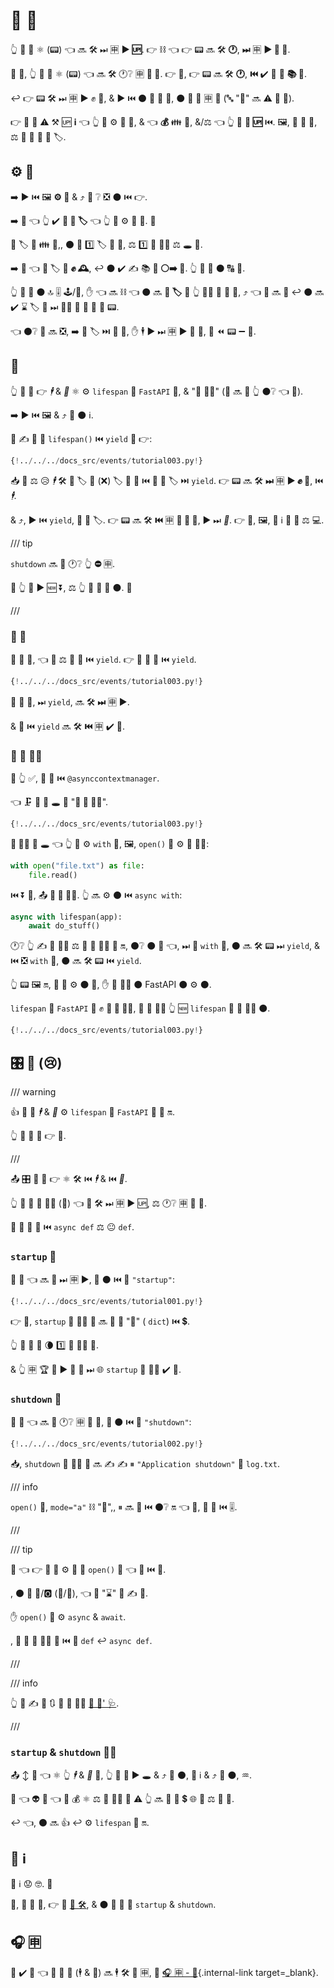 # 🔆 🎉

👆 💪 🔬 ⚛ (📟) 👈 🔜 🛠️ ⏭ 🈸 **▶️ 🆙**. 👉 ⛓ 👈 👉 📟 🔜 🛠️ **🕐**, **⏭** 🈸 **▶️ 📨 📨**.

🎏 🌌, 👆 💪 🔬 ⚛ (📟) 👈 🔜 🛠️ 🕐❔ 🈸 **🤫 🔽**. 👉 💼, 👉 📟 🔜 🛠️ **🕐**, **⏮️** ✔️ 🍵 🎲 **📚 📨**.

↩️ 👉 📟 🛠️ ⏭ 🈸 **▶️** ✊ 📨, &amp; ▶️️ ⏮️ ⚫️ **🏁** 🚚 📨, ⚫️ 📔 🎂 🈸 **🔆** (🔤 "🔆" 🔜 ⚠ 🥈 👶).

👉 💪 📶 ⚠ ⚒ 🆙 **ℹ** 👈 👆 💪 ⚙️ 🎂 📱, &amp; 👈 **💰** 👪 📨, &amp;/⚖️ 👈 👆 💪 **🧹 🆙** ⏮️. 🖼, 💽 🔗 🎱, ⚖️ 🚚 🔗 🎰 🏫 🏷.

## ⚙️ 💼

➡️ ▶️ ⏮️ 🖼 **⚙️ 💼** &amp; ⤴️ 👀 ❔ ❎ ⚫️ ⏮️ 👉.

➡️ 🌈 👈 👆 ✔️ **🎰 🏫 🏷** 👈 👆 💚 ⚙️ 🍵 📨. 👶

🎏 🏷 🔗 👪 📨,, ⚫️ 🚫 1️⃣ 🏷 📍 📨, ⚖️ 1️⃣ 📍 👩‍💻 ⚖️ 🕳 🎏.

➡️ 🌈 👈 🚚 🏷 💪 **✊ 🕰**, ↩️ ⚫️ ✔️ ✍ 📚 **💽 ⚪️➡️ 💾**. 👆 🚫 💚 ⚫️ 🔠 📨.

👆 💪 📐 ⚫️ 🔝 🎚 🕹/📁, ✋️ 👈 🔜 ⛓ 👈 ⚫️ 🔜 **📐 🏷** 🚥 👆 🏃‍♂ 🙅 🏧 💯, ⤴️ 👈 💯 🔜 **🐌** ↩️ ⚫️ 🔜 ✔️ ⌛ 🏷 📐 ⏭ 💆‍♂ 💪 🏃 🔬 🍕 📟.

👈 ⚫️❔ 👥 🔜 ❎, ➡️ 📐 🏷 ⏭ 📨 🍵, ✋️ 🕴 ▶️️ ⏭ 🈸 ▶️ 📨 📨, 🚫 ⏪ 📟 ➖ 📐.

## 🔆

👆 💪 🔬 👉 *🕴* &amp; *🤫* ⚛ ⚙️ `lifespan` 🔢 `FastAPI` 📱, &amp; "🔑 👨‍💼" (👤 🔜 🎦 👆 ⚫️❔ 👈 🥈).

➡️ ▶️ ⏮️ 🖼 &amp; ⤴️ 👀 ⚫️ ℹ.

👥 ✍ 🔁 🔢 `lifespan()` ⏮️ `yield` 💖 👉:

```Python hl_lines="16  19"
{!../../../docs_src/events/tutorial003.py!}
```

📥 👥 ⚖ 😥 *🕴* 🛠️ 🚚 🏷 🚮 (❌) 🏷 🔢 📖 ⏮️ 🎰 🏫 🏷 ⏭ `yield`. 👉 📟 🔜 🛠️ **⏭** 🈸 **▶️ ✊ 📨**, ⏮️ *🕴*.

&amp; ⤴️, ▶️️ ⏮️ `yield`, 👥 🚚 🏷. 👉 📟 🔜 🛠️ **⏮️** 🈸 **🏁 🚚 📨**, ▶️️ ⏭ *🤫*. 👉 💪, 🖼, 🚀 ℹ 💖 💾 ⚖️ 💻.

/// tip

`shutdown` 🔜 🔨 🕐❔ 👆 **⛔️** 🈸.

🎲 👆 💪 ▶️ 🆕 ⏬, ⚖️ 👆 🤚 🎡 🏃 ⚫️. 🤷

///

### 🔆 🔢

🥇 👜 👀, 👈 👥 ⚖ 🔁 🔢 ⏮️ `yield`. 👉 📶 🎏 🔗 ⏮️ `yield`.

```Python hl_lines="14-19"
{!../../../docs_src/events/tutorial003.py!}
```

🥇 🍕 🔢, ⏭ `yield`, 🔜 🛠️ **⏭** 🈸 ▶️.

&amp; 🍕 ⏮️ `yield` 🔜 🛠️ **⏮️** 🈸 ✔️ 🏁.

### 🔁 🔑 👨‍💼

🚥 👆 ✅, 🔢 🎀 ⏮️ `@asynccontextmanager`.

👈 🗜 🔢 🔘 🕳 🤙 "**🔁 🔑 👨‍💼**".

```Python hl_lines="1  13"
{!../../../docs_src/events/tutorial003.py!}
```

**🔑 👨‍💼** 🐍 🕳 👈 👆 💪 ⚙️ `with` 📄, 🖼, `open()` 💪 ⚙️ 🔑 👨‍💼:

```Python
with open("file.txt") as file:
    file.read()
```

⏮️ ⏬ 🐍, 📤 **🔁 🔑 👨‍💼**. 👆 🔜 ⚙️ ⚫️ ⏮️ `async with`:

```Python
async with lifespan(app):
    await do_stuff()
```

🕐❔ 👆 ✍ 🔑 👨‍💼 ⚖️ 🔁 🔑 👨‍💼 💖 🔛, ⚫️❔ ⚫️ 🔨 👈, ⏭ 🛬 `with` 🍫, ⚫️ 🔜 🛠️ 📟 ⏭ `yield`, &amp; ⏮️ ❎ `with` 🍫, ⚫️ 🔜 🛠️ 📟 ⏮️ `yield`.

👆 📟 🖼 🔛, 👥 🚫 ⚙️ ⚫️ 🔗, ✋️ 👥 🚶‍♀️ ⚫️ FastAPI ⚫️ ⚙️ ⚫️.

`lifespan` 🔢 `FastAPI` 📱 ✊ **🔁 🔑 👨‍💼**, 👥 💪 🚶‍♀️ 👆 🆕 `lifespan` 🔁 🔑 👨‍💼 ⚫️.

```Python hl_lines="22"
{!../../../docs_src/events/tutorial003.py!}
```

## 🎛 🎉 (😢)

/// warning

👍 🌌 🍵 *🕴* &amp; *🤫* ⚙️ `lifespan` 🔢 `FastAPI` 📱 🔬 🔛.

👆 💪 🎲 🚶 👉 🍕.

///

📤 🎛 🌌 🔬 👉 ⚛ 🛠️ ⏮️ *🕴* &amp; ⏮️ *🤫*.

👆 💪 🔬 🎉 🐕‍🦺 (🔢) 👈 💪 🛠️ ⏭ 🈸 ▶️ 🆙, ⚖️ 🕐❔ 🈸 🤫 🔽.

👫 🔢 💪 📣 ⏮️ `async def` ⚖️ 😐 `def`.

### `startup` 🎉

🚮 🔢 👈 🔜 🏃 ⏭ 🈸 ▶️, 📣 ⚫️ ⏮️ 🎉 `"startup"`:

```Python hl_lines="8"
{!../../../docs_src/events/tutorial001.py!}
```

👉 💼, `startup` 🎉 🐕‍🦺 🔢 🔜 🔢 🏬 "💽" ( `dict`) ⏮️ 💲.

👆 💪 🚮 🌅 🌘 1️⃣ 🎉 🐕‍🦺 🔢.

&amp; 👆 🈸 🏆 🚫 ▶️ 📨 📨 ⏭ 🌐 `startup` 🎉 🐕‍🦺 ✔️ 🏁.

### `shutdown` 🎉

🚮 🔢 👈 🔜 🏃 🕐❔ 🈸 🤫 🔽, 📣 ⚫️ ⏮️ 🎉 `"shutdown"`:

```Python hl_lines="6"
{!../../../docs_src/events/tutorial002.py!}
```

📥, `shutdown` 🎉 🐕‍🦺 🔢 🔜 ✍ ✍ ⏸ `"Application shutdown"` 📁 `log.txt`.

/// info

`open()` 🔢, `mode="a"` ⛓ "🎻",, ⏸ 🔜 🚮 ⏮️ ⚫️❔ 🔛 👈 📁, 🍵 📁 ⏮️ 🎚.

///

/// tip

👀 👈 👉 💼 👥 ⚙️ 🐩 🐍 `open()` 🔢 👈 🔗 ⏮️ 📁.

, ⚫️ 🔌 👤/🅾 (🔢/🔢), 👈 🚚 "⌛" 👜 ✍ 💾.

✋️ `open()` 🚫 ⚙️ `async` &amp; `await`.

, 👥 📣 🎉 🐕‍🦺 🔢 ⏮️ 🐩 `def` ↩️ `async def`.

///

/// info

👆 💪 ✍ 🌅 🔃 👫 🎉 🐕‍🦺 <a href="https://www.starlette.io/events/" class="external-link" target="_blank">💃 🎉' 🩺</a>.

///

### `startup` &amp; `shutdown` 👯‍♂️

📤 ↕ 🤞 👈 ⚛ 👆 *🕴* &amp; *🤫* 🔗, 👆 💪 💚 ▶️ 🕳 &amp; ⤴️ 🏁 ⚫️, 📎 ℹ &amp; ⤴️ 🚀 ⚫️, ♒️.

🔨 👈 👽 🔢 👈 🚫 💰 ⚛ ⚖️ 🔢 👯‍♂️ 🌅 ⚠ 👆 🔜 💪 🏪 💲 🌐 🔢 ⚖️ 🎏 🎱.

↩️ 👈, ⚫️ 🔜 👍 ↩️ ⚙️ `lifespan` 🔬 🔛.

## 📡 ℹ

📡 ℹ 😟 🤓. 👶

🔘, 🔫 📡 🔧, 👉 🍕 <a href="https://asgi.readthedocs.io/en/latest/specs/lifespan.html" class="external-link" target="_blank">🔆 🛠️</a>, &amp; ⚫️ 🔬 🎉 🤙 `startup` &amp; `shutdown`.

## 🎧 🈸

👶 ✔️ 🤯 👈 👫 🔆 🎉 (🕴 &amp; 🤫) 🔜 🕴 🛠️ 👑 🈸, 🚫 [🎧 🈸 - 🗻](sub-applications.md){.internal-link target=_blank}.
